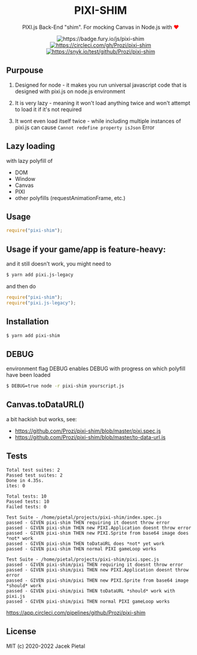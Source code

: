 <h1 align="center">
    PIXI-SHIM
</h1>

<p align="center">
    PIXI.js Back-End "shim". For mocking Canvas in Node.js with <span style="color: red">❤️</span>
</p>

<p align="center">
    <img src="https://badge.fury.io/js/pixi-shim.svg" alt="https://badge.fury.io/js/pixi-shim" />
    <a href="https://app.circleci.com/pipelines/github/Prozi/pixi-shim"><img src="https://circleci.com/gh/Prozi/pixi-shim.svg?style=svg" alt="https://circleci.com/gh/Prozi/pixi-shim" /></a>
    <a href="https://snyk.io/test/github/Prozi/pixi-shim"><img src="https://snyk.io/test/github/Prozi/pixi-shim/badge.svg" alt="https://snyk.io/test/github/Prozi/pixi-shim" /></a>
</p>

## Purpouse

1. Designed for node - it makes you run universal javascript code that is designed with pixi.js on node.js environment

2. It is very lazy - meaning it won't load anything twice and won't attempt to load it if it's not required

3. It wont even load itself twice - while including multiple instances of pixi.js can cause `Cannot redefine property isJson` Error

## Lazy loading

with lazy polyfill of

- DOM
- Window
- Canvas
- PIXI
- other polyfills (requestAnimationFrame, etc.)

## Usage

```js
require("pixi-shim");
```

## Usage if your game/app is feature-heavy:

and it still doesn't work, you might need to

```bash
$ yarn add pixi.js-legacy
```

and then do

```js
require("pixi-shim");
require("pixi.js-legacy");
```

## Installation

```bash
$ yarn add pixi-shim
```

## DEBUG

environment flag DEBUG enables DEBUG with progress on which polyfill have been loaded

```bash
$ DEBUG=true node -r pixi-shim yourscript.js
```

## Canvas.toDataURL()

a bit hackish but works, see:

- https://github.com/Prozi/pixi-shim/blob/master/pixi.spec.js
- https://github.com/Prozi/pixi-shim/blob/master/to-data-url.js

## Tests

```
Total test suites: 2
Passed test suites: 2
Done in 4.35s.
ites: 0

Total tests: 10
Passed tests: 10
Failed tests: 0

Test Suite - /home/pietal/projects/pixi-shim/index.spec.js
passed - GIVEN pixi-shim THEN requiring it doesnt throw error
passed - GIVEN pixi-shim THEN new PIXI.Application doesnt throw error
passed - GIVEN pixi-shim THEN new PIXI.Sprite from base64 image does *not* work
passed - GIVEN pixi-shim THEN toDataURL does *not* yet work
passed - GIVEN pixi-shim THEN normal PIXI gameLoop works

Test Suite - /home/pietal/projects/pixi-shim/pixi.spec.js
passed - GIVEN pixi-shim/pixi THEN requiring it doesnt throw error
passed - GIVEN pixi-shim/pixi THEN new PIXI.Application doesnt throw error
passed - GIVEN pixi-shim/pixi THEN new PIXI.Sprite from base64 image *should* work
passed - GIVEN pixi-shim/pixi THEN toDataURL *should* work with pixi.js
passed - GIVEN pixi-shim/pixi THEN normal PIXI gameLoop works
```

https://app.circleci.com/pipelines/github/Prozi/pixi-shim

## License

MIT (c) 2020-2022 Jacek Pietal
